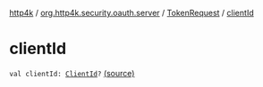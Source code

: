 [http4k](../../index.md) / [org.http4k.security.oauth.server](../index.md) / [TokenRequest](index.md) / [clientId](./client-id.md)

# clientId

`val clientId: `[`ClientId`](../-client-id/index.md)`?` [(source)](https://github.com/http4k/http4k/blob/master/http4k-security-oauth/src/main/kotlin/org/http4k/security/oauth/server/TokenRequest.kt#L9)